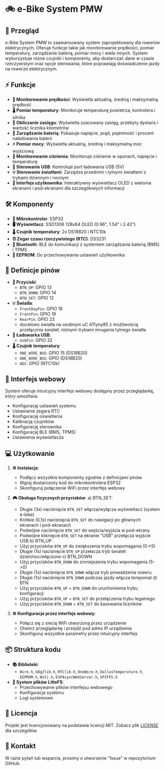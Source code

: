 # 🚲 e-Bike System PMW

## 📝 Przegląd
e-Bike System PMW to zaawansowany system zaprojektowany dla rowerów elektrycznych. Oferuje funkcje takie jak monitorowanie prędkości, pomiar temperatury, zarządzanie baterią, pomiar mocy i wiele innych. System wykorzystuje różne czujniki i komponenty, aby dostarczać dane w czasie rzeczywistym oraz opcje sterowania, które poprawiają doświadczenie jazdy na rowerze elektrycznym.

## ⚡ Funkcje
- **🔄 Monitorowanie prędkości**: Wyświetla aktualną, średnią i maksymalną prędkość
- **🌡️ Pomiar temperatury**: Monitoruje temperaturę powietrza, kontrolera i silnika
- **📏 Obliczanie zasięgu**: Wyświetla szacowany zasięg, przebyty dystans i wartość licznika kilometrów
- **🔋 Zarządzanie baterią**: Pokazuje napięcie, prąd, pojemność i procent naładowania baterii
- **⚡ Pomiar mocy**: Wyświetla aktualną, średnią i maksymalną moc wyjściową
- **💨 Monitorowanie ciśnienia**: Monitoruje ciśnienie w oponach, napięcie i temperaturę
- **🔌 Sterowanie USB**: Kontroluje port ładowania USB (5V)
- **💡 Sterowanie światłami**: Zarządza przednimi i tylnymi światłami z trybami dziennym i nocnym
- **📱 Interfejs użytkownika**: Interaktywny wyświetlacz OLED z wieloma ekranami i pod-ekranami dla szczegółowych informacji

## 🛠️ Komponenty
- **🧠 Mikrokontroler**: ESP32
- **🖥️ Wyświetlacz**: SSD1306 128x64 OLED (0.96", 1.54" i 2.42")
- **🌡️ Czujnik temperatury**: 2x DS18B20 i NTC10k
- **⏰ Zegar czasu rzeczywistego (RTC)**: DS3231
- **📶 Bluetooth**: BLE do komunikacji z systemem zarządzania baterią (BMS) i TPMS
- **💾 EEPROM**: Do przechowywania ustawień użytkownika

## 📍 Definicje pinów
- **🔘 Przyciski**:
  - `BTN_UP`: GPIO 13
  - `BTN_DOWN`: GPIO 14
  - `BTN_SET`: GPIO 12
- **💡 Światła**:
  - `FrontDayPin`: GPIO 18
  - `FrontPin`: GPIO 19
  - `RearPin`: GPIO 23
  - docelowo światła na osobnym uC
    ATtyny85 z możliwością przełącznia świateł, różnymi trybami mrugania tylnego światła
- **🔌 Ładowarka USB**:
  - `UsbPin`: GPIO 32
- **🌡️ Czujnik temperatury**:
  - `ONE_WIRE_BUS`: GPIO 15 (DS18B20)
  - `ONE_WIRE_BUS`: GPIO (DS18B20)
  - `ADC`: GPIO (NTC10k)

## 📱 Interfejs webowy
System oferuje intuicyjny interfejs webowy dostępny przez przeglądarkę, który umożliwia:
- Konfigurację ustawień systemu
- Ustawianie zegara RTC
- Konfigurację oświetlenia
- Kalibrację czujników
- Konfigurację sterownika 
- Konfigurację BLE (BMS, TPMS)
- Ustawienia wyświetlacza 

## 💻 Użytkowanie
1. **⚙️ Instalacja**:
    - Podłącz wszystkie komponenty zgodnie z definicjami pinów
    - Wgraj dostarczony kod do mikrokontrolera ESP32
    - Skonfiguruj połączenie WiFi przez interfejs webowy

2. **🎮 Obsługa fizycznych przycisków**:
    a) BTN_SET:
    - Długie (3s) naciśnięcie `BTN_SET` włącza/wyłącza wyświetlacz (system e-bike)
    - Krótkie (0,1s) naciśnięcia `BTN_SET` do nawigacji po głównych ekranach i pod-ekranach
    - Podwójne naciśnięcie `BTN_SET` do wejścia/wyjścia w pod-ekrany
    - Podwójne kliknięcie `BTN_SET` na ekranie "USB" przełącza wyjście USB
    b) BTN_UP
    - Użyj przycisków `BTN_UP` do zwiększenia trybu wspomagania (0->5)
    - Długie (1s) naciśnięcie `BTN_UP` przełacza tryb świateł: dzień/noc/włączone
    c) BTN_DOWN
    - Użyj przycisków `BTN_DOWN` do zmniejszenia trybu wspomagania (5->0)
    - Długie (1s) naciśnięcie `BTN_DOWN` włącza tryb prowadzenia roweru
    - Długie (1s) naciśnięcie `BTN_DOWN` podczas jazdy włącza tempomat
    d) BTN
    - Użyj przycisków `BTN_UP` + `BTN_DOWN` do uruchomienia trybu konfiguracji
    - Użyj przycisków `BTN_UP` + `BTN_SET` do przełączenia trybu legalnego
    - Użyj przycisków `BTN_DOWN` + `BTN_SET` do kasowania liczników
      
4. **⚙️ Konfiguracja przez interfejs webowy**:
    - Połącz się z siecią WiFi utworzoną przez urządzenie
    - Otwórz przeglądarkę i przejdź pod adres IP urządzenia
    - Skonfiguruj wszystkie parametry przez intuicyjny interfejs

## 📦 Struktura kodu
- **📚 Biblioteki**:
  - `Wire.h`, `U8g2lib.h`, `RTClib.h`, `OneWire.h`, `DallasTemperature.h`, `EEPROM.h`, `WiFi.h`, `ESPAsyncWebServer.h`, `SPIFFS.h`
- **💾 System plików LitteFS**:
  - Przechowywanie plików interfejsu webowego
  - Konfiguracja systemu
  - Logi systemowe

## 📄 Licencja
Projekt jest licencjonowany na podstawie licencji MIT. Zobacz plik [LICENSE](LICENSE) dla szczegółów.

## 📧 Kontakt
W razie pytań lub wsparcia, prosimy o utworzenie "Issue" w repozytorium GitHub.
